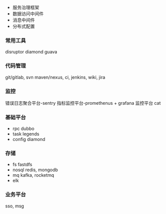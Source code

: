 

* 服务治理框架
* 数据访问中间件
* 消息中间件
* 分布式配置

### 常用工具
disruptor
diamond
guava

### 代码管理
git/gitlab, svn
maven/nexus,
ci, jenkins, 
wiki, jira

### 监控
错误日志聚合平台-sentry
指标监控平台-promethenus + grafana
监控平台 cat

### 基础平台
* rpc dubbo
* task legends
* config diamond

### 存储
* fs fastdfs
* nosql redis, mongodb
* mq kafka, rocketmq
* elk

### 业务平台
sso, msg